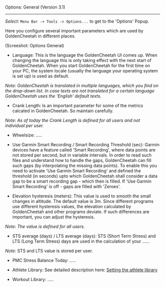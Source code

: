 Options: General (Version 3.1)
***

_Select:_ `Menu Bar -> Tools -> Options...` to get to the 'Options' Popup.

Here you configure several important parameters which are used by GoldenCheetah in different places. 

(Screeshot: Options General)

* Language: This is the language the GoldenCheetah UI comes up. When changing the language this is only taking effect with the next start of GoldenCheetah. When you start GoldenCheetah for the first time on your PC, the system locale (usually the language your operating system is set up) is used as default.

_Note: GoldenCheetah is translated in multiple languages, which you find on the drop-down list. In case texts are not translated for a certain language GoldenCheetah uses the 'English' default texts._

* Crank Length: Is an important parameter for some of the metrics calcated in GoldenCheetah. So maintain carefully.

_Note: As of today the Crank Length is defined for all users and not individual per user._

* Wheelsize: .....

* Use Garmin Smart Recording / Smart Recording Threshold (sec): Garmin devices have a feature called 'Smart Recording', where data points are not stored per second, but in variable intervals. In order to read such files and understand how to handle the gaps, GoldenCheetah can fill such gaps (by interpolating the missing data points). To enable this you need to activate 'Use Garmin Smart Recording' and defined the threshold (in seconds) upto which GoldenCheetah shall consider a data gap to be a smart recording gap - which then is filled. If 'Use Garmin Smart Recording' is off - gaps are filled with 'Zeroes'.

* Elevation hysteresis (meters): This value is used to smooth the small changes in altitude. The default value is 3m. Since different programs use different hysteresis values, the elevation calculated by GoldenCheetah and other programs deviate. If such differences are important, you can adjust the hysteresis.

_Note: The value is defined for all users._

* STS average (days) / LTS average (days): STS (Short Term Stress) and LTS (Long Term Stress) days are used in the calculation of your ...... 

_Note_: STS and LTS value is stored per user. 

* PMC Stress Balance Today: .....

* Athlete Library: See detailed description here: [Setting the athlete library](https://github.com/GoldenCheetah/GoldenCheetah/wiki/Special-Topics:-Setting-the-athlete-library)

* Workout Library: ..... 






 

